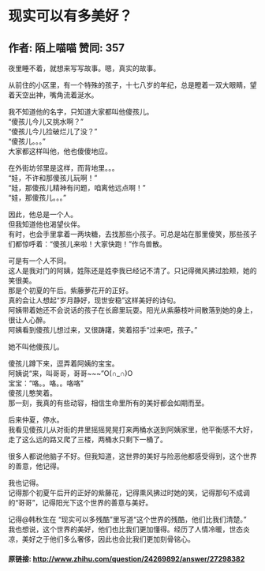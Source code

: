 # 现实可以有多美好？
## 作者: 陌上喵喵  赞同: 357
夜里睡不着，就想来写写故事。嗯，真实的故事。  
  
从前住的小区里，有一个特殊的孩子，十七八岁的年纪，总是瞪着一双大眼睛，望着天空出神，嘴角流着涎水。  
  
我不知道他的名字，只知道大家都叫他傻孩儿。  
“傻孩儿今儿又挑水啊？”  
“傻孩儿今儿捡破烂儿了没？”  
“傻孩儿。。。”  
大家都这样叫他，他也傻傻地应。  
  
在外街坊邻里是这样，而背地里。。。  
“娃，不许和那傻孩儿玩啊！”  
“娃，那傻孩儿精神有问题，咱离他远点啊！”  
“娃，那傻孩儿。。。”  
  
因此，他总是一个人。  
但我知道他也渴望伙伴。  
有时，也会手里拿着一两块糖，去找那些小孩子。可总是站在那里傻笑，那些孩子们都惊呼着：“傻孩儿来啦！大家快跑！”作鸟兽散。  
  
可是有一个人不同。  
这人是我对门的阿姨，姓陈还是姓李我已经记不清了。只记得微风拂过脸颊，她的笑很美。  
那是个初夏的午后。紫藤萝花开的正好。  
真的会让人想起“岁月静好，现世安稳”这样美好的诗句。  
阿姨带着她还不会说话的孩子在长廊里玩耍。阳光从紫藤枝叶间散落到她的身上，很让人心醉。  
阿姨看到傻孩儿想过来，又很踌躇，笑着招手“过来吧，孩子。”  
  
她不叫他傻孩儿。  
  
傻孩儿蹲下来，逗弄着阿姨的宝宝。  
阿姨说“来，叫哥哥，哥哥~~~”O(∩_∩)O  
宝宝：“咯。。咯。。咯咯”  
傻孩儿憨笑着。  
那一刻，我真的有些动容，相信生命里所有的美好都会如期而至。  
  
后来仲夏，停水。  
我看见傻孩儿从对街的井里摇摇晃晃打来两桶水送到阿姨家里，他平衡感不大好，走了这么远的路又爬了三楼，两桶水只剩下一桶了。  
  
很多人都说他脑子不好。但我知道，这世界的美好与险恶他都感受得到，这个世界的善意，他记得。  
  
我也记得。  
记得那个初夏午后开的正好的紫藤花，记得熏风拂过时她的笑，记得那句不成调的“哥哥”，记得阳光下这个世界的善意与美好。  
  
记得@韩秋生在 “现实可以多残酷”里写道“这个世界的残酷，他们比我们清楚。”  
我也想说，这个世界的美好，他们也比我们更加懂得。经历了人情冷暖，世态炎凉，美好之于他们多么奢侈，因此也会比我们更加刻骨铭心。

#### 原链接: http://www.zhihu.com/question/24269892/answer/27298382